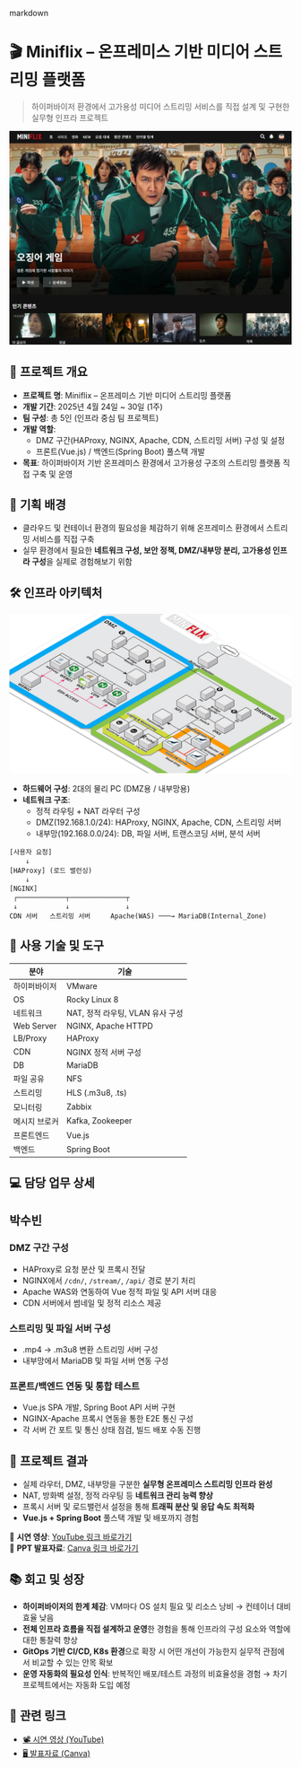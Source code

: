 markdown
# 🎬 Miniflix – 온프레미스 기반 미디어 스트리밍 플랫폼

> 하이퍼바이저 환경에서 고가용성 미디어 스트리밍 서비스를 직접 설계 및 구현한 실무형 인프라 프로젝트

![webimg](semi1_web.png)



## 📌 프로젝트 개요

- **프로젝트 명**: Miniflix – 온프레미스 기반 미디어 스트리밍 플랫폼  
- **개발 기간**: 2025년 4월 24일 ~ 30일 (1주)  
- **팀 구성**: 총 5인 (인프라 중심 팀 프로젝트)  
- **개발 역할**:  
  - DMZ 구간(HAProxy, NGINX, Apache, CDN, 스트리밍 서버) 구성 및 설정  
  - 프론트(Vue.js) / 백엔드(Spring Boot) 풀스택 개발  
- **목표**: 하이퍼바이저 기반 온프레미스 환경에서 고가용성 구조의 스트리밍 플랫폼 직접 구축 및 운영  




## 🧠 기획 배경

- 클라우드 및 컨테이너 환경의 필요성을 체감하기 위해 온프레미스 환경에서 스트리밍 서비스를 직접 구축  
- 실무 환경에서 필요한 **네트워크 구성, 보안 정책, DMZ/내부망 분리, 고가용성 인프라 구성**을 실제로 경험해보기 위함  




## 🛠 인프라 아키텍처

![infra_architecture](infra_diagram.png)

- **하드웨어 구성**: 2대의 물리 PC (DMZ용 / 내부망용)  
- **네트워크 구조**:  
  - 정적 라우팅 + NAT 라우터 구성  
  - DMZ(192.168.1.0/24): HAProxy, NGINX, Apache, CDN, 스트리밍 서버  
  - 내부망(192.168.0.0/24): DB, 파일 서버, 트랜스코딩 서버, 분석 서버  


```
[사용자 요청]
    ↓
[HAProxy] (로드 밸런싱)
    ↓
[NGINX]
 ┌────────────┬──────────────┬
 ↓            ↓              ↓
CDN 서버   스트리밍 서버     Apache(WAS) ───→ MariaDB(Internal_Zone)
```




## 🔧 사용 기술 및 도구

| 분야 | 기술 |
|------|------|
| 하이퍼바이저 | VMware |
| OS | Rocky Linux 8 |
| 네트워크 | NAT, 정적 라우팅, VLAN 유사 구성 |
| Web Server | NGINX, Apache HTTPD |
| LB/Proxy | HAProxy |
| CDN | NGINX 정적 서버 구성 |
| DB | MariaDB |
| 파일 공유 | NFS |
| 스트리밍 | HLS (.m3u8, .ts) |
| 모니터링 | Zabbix |
| 메시지 브로커 | Kafka, Zookeeper |
| 프론트엔드 | Vue.js |
| 백엔드 | Spring Boot |




## 💻 담당 업무 상세

## 박수빈
### DMZ 구간 구성
- HAProxy로 요청 분산 및 프록시 전달
- NGINX에서 `/cdn/`, `/stream/`, `/api/` 경로 분기 처리
- Apache WAS와 연동하여 Vue 정적 파일 및 API 서버 대응
- CDN 서버에서 썸네일 및 정적 리소스 제공

### 스트리밍 및 파일 서버 구성
- .mp4 → .m3u8 변환 스트리밍 서버 구성
- 내부망에서 MariaDB 및 파일 서버 연동 구성

### 프론트/백엔드 연동 및 통합 테스트
- Vue.js SPA 개발, Spring Boot API 서버 구현
- NGINX-Apache 프록시 연동을 통한 E2E 통신 구성
- 각 서버 간 포트 및 통신 상태 점검, 빌드 배포 수동 진행




## 🎯 프로젝트 결과

- 실제 라우터, DMZ, 내부망을 구분한 **실무형 온프레미스 스트리밍 인프라 완성**
- NAT, 방화벽 설정, 정적 라우팅 등 **네트워크 관리 능력 향상**
- 프록시 서버 및 로드밸런서 설정을 통해 **트래픽 분산 및 응답 속도 최적화**
- **Vue.js + Spring Boot** 풀스택 개발 및 배포까지 경험

🎥 **시연 영상**: [YouTube 링크 바로가기](https://www.youtube.com/watch?v=_oIZswled7s)  
📄 **PPT 발표자료**: [Canva 링크 바로가기](https://sulgasaeng.my.canva.site/miniflix)




## 📚 회고 및 성장

- **하이퍼바이저의 한계 체감**: VM마다 OS 설치 필요 및 리소스 낭비 → 컨테이너 대비 효율 낮음
- **전체 인프라 흐름을 직접 설계하고 운영**한 경험을 통해 인프라의 구성 요소와 역할에 대한 통찰력 향상
- **GitOps 기반 CI/CD, K8s 환경**으로 확장 시 어떤 개선이 가능한지 실무적 관점에서 비교할 수 있는 안목 확보
- **운영 자동화의 필요성 인식**: 반복적인 배포/테스트 과정의 비효율성을 경험 → 차기 프로젝트에서는 자동화 도입 예정




## 📎 관련 링크

- [📽️ 시연 영상 (YouTube)](https://www.youtube.com/watch?v=_oIZswled7s)
- [🖥️ 발표자료 (Canva)](https://sulgasaeng.my.canva.site/miniflix)

